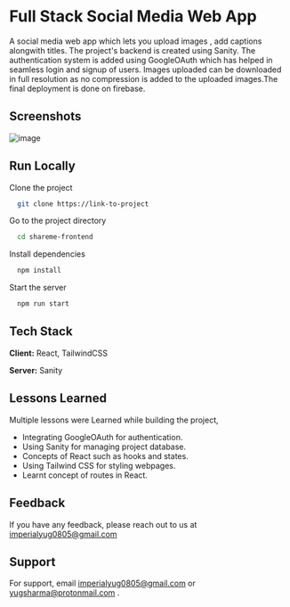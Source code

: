 
# Full Stack Social Media Web App

A social media web app which lets you upload images , add captions alongwith titles.
The project's backend is created using Sanity. The authentication system is added using GoogleOAuth which has helped in seamless login and signup of users. Images uploaded can be downloaded in full resolution as no compression is added to the uploaded images.The final deployment is done on firebase.
## Screenshots

![image](https://user-images.githubusercontent.com/75081002/209622839-e25aeecc-7d2a-47d0-bd9a-defa9eff260e.png)

## Run Locally

Clone the project

```bash
  git clone https://link-to-project
```

Go to the project directory

```bash
  cd shareme-frontend
```

Install dependencies

```bash
  npm install
```

Start the server

```bash
  npm run start
```


## Tech Stack

**Client:** React, TailwindCSS

**Server:** Sanity


## Lessons Learned

Multiple lessons were Learned while building the project,  

* Integrating GoogleOAuth for authentication.
* Using Sanity for managing project database. 
* Concepts of React such as hooks and states.
* Using Tailwind CSS for styling webpages.
* Learnt concept of routes in React.

## Feedback

If you have any feedback, please reach out to us at imperialyug0805@gmail.com


## Support

For support, email imperialyug0805@gmail.com or yugsharma@protonmail.com .


